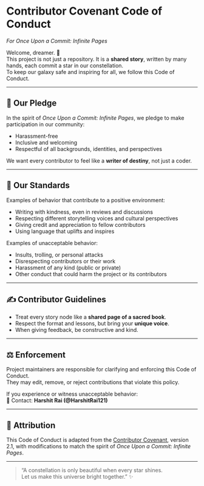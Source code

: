 # Contributor Covenant Code of Conduct  
_For Once Upon a Commit: Infinite Pages_

Welcome, dreamer. 🌌  
This project is not just a repository. It is a **shared story**, written by many hands, each commit a star in our constellation.  
To keep our galaxy safe and inspiring for all, we follow this Code of Conduct.

---

## 🌟 Our Pledge

In the spirit of *Once Upon a Commit: Infinite Pages*, we pledge to make participation in our community:

- Harassment-free  
- Inclusive and welcoming  
- Respectful of all backgrounds, identities, and perspectives  

We want every contributor to feel like a **writer of destiny**, not just a coder.  

---

## 🧭 Our Standards

Examples of behavior that contribute to a positive environment:

- Writing with kindness, even in reviews and discussions  
- Respecting different storytelling voices and cultural perspectives  
- Giving credit and appreciation to fellow contributors  
- Using language that uplifts and inspires  

Examples of unacceptable behavior:

- Insults, trolling, or personal attacks  
- Disrespecting contributors or their work  
- Harassment of any kind (public or private)  
- Other conduct that could harm the project or its contributors  

---

## ✍️ Contributor Guidelines

- Treat every story node like a **shared page of a sacred book**.  
- Respect the format and lessons, but bring your **unique voice**.  
- When giving feedback, be constructive and kind.  

---

## ⚖️ Enforcement

Project maintainers are responsible for clarifying and enforcing this Code of Conduct.  
They may edit, remove, or reject contributions that violate this policy.  

If you experience or witness unacceptable behavior:  
📧 Contact: **Harshit Rai (@HarshitRai121)**  

---

## 🌌 Attribution

This Code of Conduct is adapted from the [Contributor Covenant](https://www.contributor-covenant.org/), version 2.1, with modifications to match the spirit of *Once Upon a Commit: Infinite Pages*.  

---

> “A constellation is only beautiful when every star shines.  
> Let us make this universe bright together.” ✨
